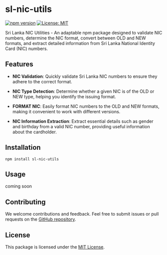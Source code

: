 # sl-nic-utils

[![npm version](https://img.shields.io/npm/v/sl-nic-utils.svg)](https://www.npmjs.com/package/sl-nic-utils)
[![License: MIT](https://img.shields.io/badge/License-MIT-yellow.svg)](https://opensource.org/licenses/MIT)

Sri Lanka NIC Utilities - An adaptable npm package designed to validate NIC numbers, determine the NIC format, convert between OLD and NEW formats, and extract detailed information from Sri Lanka National Identity Card (NIC) numbers.

## Features

- **NIC Validation**: Quickly validate Sri Lanka NIC numbers to ensure they adhere to the correct format.
- **NIC Type Detection**: Determine whether a given NIC is of the OLD or NEW type, helping you identify the issuing format.

- **FORMAT NIC**: Easily format NIC numbers to the OLD and NEW formats, making it convenient to work with different versions.

- **NIC Information Extraction**: Extract essential details such as gender and birthday from a valid NIC number, providing useful information about the cardholder.

## Installation

```
npm install sl-nic-utils
```

## Usage

coming soon

## Contributing

We welcome contributions and feedback. Feel free to submit issues or pull requests on the [GitHub repository](https://github.com/pwshehan/sl-nic-utils).

## License

This package is licensed under the [MIT License](https://opensource.org/licenses/MIT).
